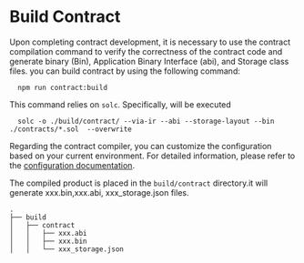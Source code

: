 # Build Contract

Upon completing contract development, it is necessary to use the contract compilation command to verify the correctness
of the contract code and generate binary (Bin), Application Binary Interface (abi), and Storage class files. 
you can build contract by using the following command:
```shell
  npm run contract:build
```
This command relies on `solc`. Specifically, will be executed
```shell
  solc -o ./build/contract/ --via-ir --abi --storage-layout --bin ./contracts/*.sol  --overwrite
```

Regarding the contract compiler, you can customize the configuration based on your current environment. For detailed information, please refer to the [configuration documentation](/develop/reference/aspect-tool/guide/config#1-contract-compiler).

The compiled product is placed in the `build/contract` directory.it will generate xxx.bin,xxx.abi, xxx_storage.json files.
```shell
.
├── build
│   ├── contract
│   │   ├── xxx.abi
│   │   ├── xxx.bin
│   │   └── xxx_storage.json

```

